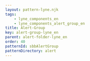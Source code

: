 ```yaml
---
layout: pattern-lyne.njk
tags: 
    - lyne_components_en
    - lyne_components_alert_group_en
title: Alert-Group
key: alert-group-lyne_en
parent: alert-folder-lyne_en
order: 40
patternId: sbbAlertGroup
patternDirectory: alert
---
```

